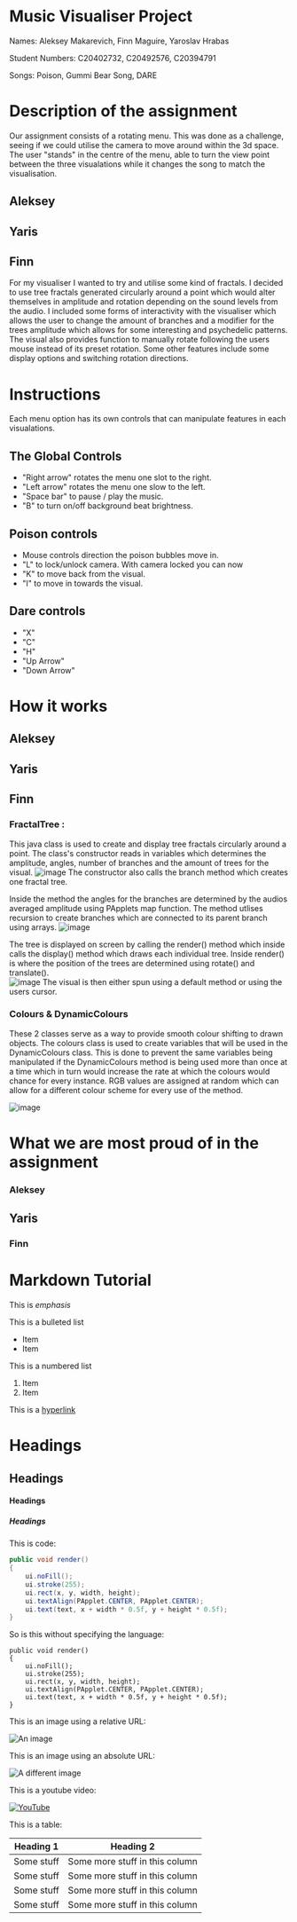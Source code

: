 # Music Visualiser Project

Names: Aleksey Makarevich, Finn Maguire, Yaroslav Hrabas

Student Numbers: C20402732, C20492576, C20394791

Songs: Poison, Gummi Bear Song, DARE

# Description of the assignment
Our assignment consists of a rotating menu. This was done as a challenge, seeing if we could utilise the camera to move around within the 3d space.
The user "stands" in the centre of the menu, able to turn the view point between the three visualations while it changes the song to match the visualisation.

## Aleksey

## Yaris

## Finn
For my visualiser I wanted to try and utilise some kind of fractals. I decided to use tree fractals generated circularly around a point which would alter themselves
in amplitude and rotation depending on the sound levels from the audio. I included some forms of interactivity with the visualiser which allows the user to change the 
amount of branches and a modifier for the trees amplitude which allows for some interesting and psychedelic patterns. The visual also provides function to manually rotate following the users mouse instead of its preset rotation. Some other features include some display options and switching rotation directions. 

# Instructions
Each menu option has its own controls that can manipulate features in each visualations.

## The Global Controls
- "Right arrow" rotates the menu one slot to the right.
- "Left arrow" rotates the menu one slow to the left.
- "Space bar" to pause / play the music.
- "B" to turn on/off background beat brightness.

## Poison controls
- Mouse controls direction the poison bubbles move in.
- "L" to lock/unlock camera.
With camera locked you can now
- "K" to move back from the visual.
- "I" to move in towards the visual.

## Dare controls
- "X"
- "C"
- "H"
- "Up Arrow"
- "Down Arrow"

# How it works

## Aleksey 


## Yaris


## Finn

### FractalTree :

This java class is used to create and display tree fractals circularly around a point.
The class's constructor reads in variables which determines the amplitude, angles, number of branches and the amount of trees for the visual.
![image](https://user-images.githubusercontent.com/98547854/167218700-7e1b7793-347b-4853-99d0-ebf494c54ed5.png)
The constructor also calls the branch method which creates one fractal tree.

Inside the method the angles for the branches are determined by the audios averaged amplitude using PApplets map function. 
The method utlises recursion to create branches which are connected to its parent branch using arrays.
![image](https://user-images.githubusercontent.com/98547854/167220463-66aecbf1-7463-4432-80ff-7046fe7b547b.png)


The tree is displayed on screen by calling the render() method which inside calls the display() method which draws each individual tree.
Inside render() is where the position of the trees are determined using rotate() and translate().  
![image](https://user-images.githubusercontent.com/98547854/167220492-da39f0ff-4653-404e-bfe4-7ced60905c40.png)
The visual is then either spun using a default method or using the users cursor.

### Colours & DynamicColours

These 2 classes serve as a way to provide smooth colour shifting to drawn objects.
The colours class is used to create variables that will be used in the DynamicColours class.
This is done to prevent the same variables being manipulated if the DynamicColours method is being used more than once at a time which in turn would increase the 
rate at which the colours would chance for every instance.
RGB values are assigned at random which can allow for a different colour scheme for every use of the method. 

![image](https://user-images.githubusercontent.com/98547854/167221071-7c04d8e5-4daa-4a50-a47f-c75ac934e788.png)






# What we are most proud of in the assignment
### Aleksey 

## Yaris

### Finn



# Markdown Tutorial

This is *emphasis*

This is a bulleted list

- Item
- Item

This is a numbered list

1. Item
1. Item

This is a [hyperlink](http://bryanduggan.org)

# Headings
## Headings
#### Headings
##### Headings

This is code:

```Java
public void render()
{
	ui.noFill();
	ui.stroke(255);
	ui.rect(x, y, width, height);
	ui.textAlign(PApplet.CENTER, PApplet.CENTER);
	ui.text(text, x + width * 0.5f, y + height * 0.5f);
}
```

So is this without specifying the language:

```
public void render()
{
	ui.noFill();
	ui.stroke(255);
	ui.rect(x, y, width, height);
	ui.textAlign(PApplet.CENTER, PApplet.CENTER);
	ui.text(text, x + width * 0.5f, y + height * 0.5f);
}
```

This is an image using a relative URL:

![An image](images/p8.png)

This is an image using an absolute URL:

![A different image](https://bryanduggandotorg.files.wordpress.com/2019/02/infinite-forms-00045.png?w=595&h=&zoom=2)

This is a youtube video:

[![YouTube](http://img.youtube.com/vi/J2kHSSFA4NU/0.jpg)](https://www.youtube.com/watch?v=J2kHSSFA4NU)

This is a table:

| Heading 1 | Heading 2 |
|-----------|-----------|
|Some stuff | Some more stuff in this column |
|Some stuff | Some more stuff in this column |
|Some stuff | Some more stuff in this column |
|Some stuff | Some more stuff in this column |

